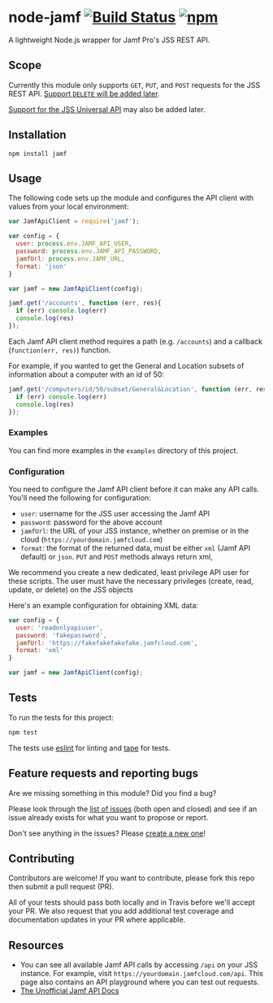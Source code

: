 # node-jamf [![Build Status](https://travis-ci.org/mapbox/node-jamf.svg?branch=master)](https://travis-ci.org/mapbox/node-jamf) [![npm](https://img.shields.io/npm/v/jamf.svg)](https://www.npmjs.com/package/jamf)

A lightweight Node.js wrapper for Jamf Pro's JSS REST API.

## Scope

Currently this module only supports `GET`, `PUT`, and `POST` requests for the JSS REST API. [Support `DELETE` will be added later](https://github.com/mapbox/node-jamf/issues/6).

[Support for the JSS Universal API](https://github.com/mapbox/node-jamf/issues/5) may also be added later.

## Installation

`npm install jamf`

## Usage

The following code sets up the module and configures the API client with values from your local environment:

```js
var JamfApiClient = require('jamf');

var config = {
  user: process.env.JAMF_API_USER,
  password: process.env.JAMF_API_PASSWORD,
  jamfUrl: process.env.JAMF_URL,
  format: 'json'
}

var jamf = new JamfApiClient(config);

jamf.get('/accounts', function (err, res){
  if (err) console.log(err)
  console.log(res)
});
```

Each Jamf API client method requires a path (e.g. `/accounts`) and a callback (`function(err, res)`) function.

For example, if you wanted to get the General and Location subsets of information about a computer with an id of 50:

```js
jamf.get('/computers/id/50/subset/General&Location', function (err, res){
  if (err) console.log(err)
  console.log(res)
});
```

### Examples

You can find more examples in the `examples` directory of this project.

### Configuration

You need to configure the Jamf API client before it can make any API calls. You'll need the following for configuration:

* `user`: username for the JSS user accessing the Jamf API
* `password`: password for the above account
* `jamfUrl`: the URL of your JSS instance, whether on premise or in the cloud (`https://yourdomain.jamfcloud.com`)
* `format`: the format of the returned data, must be either `xml` (Jamf API default) or `json`. `PUT` and `POST` methods always return xml,

We recommend you create a new dedicated, least privilege API user for these scripts. The user must have the necessary privileges (create, read, update, or delete) on the JSS objects

Here's an example configuration for obtaining XML data:

```js
var config = {
  user: 'readonlyapiuser',
  password: 'fakepassword',
  jamfUrl: 'https://fakefakefakefake.jamfcloud.com',
  format: 'xml'
}

var jamf = new JamfApiClient(config);
```

## Tests

To run the tests for this project:

```js
npm test
```

The tests use [eslint](http://eslint.org/) for linting and [tape](https://github.com/substack/tape) for tests.

## Feature requests and reporting bugs

Are we missing something in this module? Did you find a bug?

Please look through the [list of issues](https://github.com/mapbox/node-jamf/issues?utf8=%E2%9C%93&q=is%3Aissue) (both open and closed) and see if an issue already exists for what you want to propose or report.

Don't see anything in the issues? Please [create a new one](https://github.com/mapbox/node-jamf/issues/new)!

## Contributing

Contributors are welcome! If you want to contribute, please fork this repo then submit a pull request (PR).

All of your tests should pass both locally and in Travis before we'll accept your PR. We also request that you add additional test coverage and documentation updates in your PR where applicable.

## Resources

* You can see all available Jamf API calls by accessing `/api` on your JSS instance. For example, visit `https://yourdomain.jamfcloud.com/api`. This page also contains an API playground where you can test out requests.
* [The Unofficial Jamf API Docs](https://unofficial-jss-api-docs.atlassian.net/wiki)
